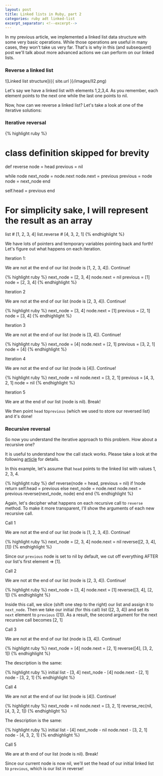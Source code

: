 ```yaml
---
layout: post
title: Linked lists in Ruby, part 2
categories: ruby adt linked-list
excerpt_separator: <!--excerpt-->
---
```


In my previous article, we implemented a linked list data structure with some very basic operations. While those operations are useful in many cases, they won't take us very far. That's is why in this (and subsequent) post we'll talk about more advanced actions we can perform on our linked lists.
<!--excerpt-->

### Reverse a linked list

![Linked list structure]({{ site.url }}/images/ll2.png)

Let's say we have a linked list with elements 1,2,3,4. As you remember, each element points to the next one while the last one points to nil.

Now, how can we reverse a linked list? Let's take a look at one of the iterative solutions:

### Iterative reversal

{% highlight ruby %}
# class definition skipped for brevity

def reverse
  node = head
  previous = nil

  while node
    next_node = node.next
    node.next = previous
    previous = node
    node = next_node
  end

  self.head = previous
end

# For simplicity sake, I will represent the result as an array

list # [1, 2, 3, 4]
list.reverse # [4, 3, 2, 1]
{% endhighlight %}

We have lots of pointers and temporary variables pointing back and forth! Let's figure out what happens on each iteration.

Iteration 1:

We are not at the end of our list (node is [1, 2, 3, 4]). Continue!

{% highlight ruby %}
next_node = [2, 3, 4]
node.next = nil
previous = [1]
node = [2, 3, 4]
{% endhighlight %}

Iteration 2

We are not at the end of our list (node is [2, 3, 4]). Continue!

{% highlight ruby %}
next_node = [3, 4]
node.next = [1]
previous = [2, 1]
node = [3, 4]
{% endhighlight %}

Iteration 3

We are not at the end of our list (node is [3, 4]). Continue!

{% highlight ruby %}
next_node = [4]
node.next = [2, 1]
previous = [3, 2, 1]
node = [4]
{% endhighlight %}

Iteration 4

We are not at the end of our list (node is [4]). Continue!

{% highlight ruby %}
next_node = nil
node.next = [3, 2, 1]
previous = [4, 3, 2, 1]
node = nil
{% endhighlight %}

Iteration 5

We are at the end of our list (node is nil). Break!

We then point `head` to`previous` (which we used to store our reversed list) and it's done!

### Recursive reversal

So now you understand the iterative approach to this problem. How about a recursive one?

It is useful to understand how the call stack works. Please take a look at the following [article](minevskiy.com/call-stack) for details.

In this example, let's assume that `head` points to the linked list with values 1, 2, 3, 4.

{% highlight ruby %}
def reverse(node = head, previous = nil)
  if !node
    return self.head = previous
  else
    next_node = node.next
    node.next = previous
    reverse(next_node, node)
  end
end
{% endhighlight %}

Again, let's decipher what happens on each recursive call to `reverse` method. To make it more transparent, I'll show the arguments of each new recursive call.

Call 1

We are not at the end of our list (node is [1, 2, 3, 4]). Continue!

{% highlight ruby %}
next_node = [2, 3, 4]
node.next = nil
reverse([2, 3, 4], [1])
{% endhighlight %}

Since our `previous` node is set to nil by default, we cut off everything AFTER our list's first element => [1].

Call 2

We are not at the end of our list (node is [2, 3, 4]). Continue!

{% highlight ruby %}
next_node = [3, 4]
node.next = [1]
reverse([3, 4], [2, 1])
{% endhighlight %}

Inside this call, we slice (shift one step to the right) our list and assign it to `next_node`. Then we take our initial (for this call) list ([2, 3, 4]) and set its `next` element to `previous` ([1]). As a result, the second argument for the next recursive call becomes [2, 1]

Call 3

We are not at the end of our list (node is [3, 4]). Continue!

{% highlight ruby %}
next_node = [4]
node.next = [2, 1]
reverse([4], [3, 2, 1])
{% endhighlight %}

The description is the same:

{% highlight ruby %}
initial list - [3, 4]
next_node - [4]
node.next - [2, 1]
node - [3, 2, 1]
{% endhighlight %}

Call 4

We are not at the end of our list (node is [4]). Continue!

{% highlight ruby %}
next_node = nil
node.next = [3, 2, 1]
reverse_rec(nil, [4, 3, 2, 1])
{% endhighlight %}

The description is the same:

{% highlight ruby %}
initial list - [4]
next_node - nil
node.next - [3, 2, 1]
node - [4, 3, 2, 1]
{% endhighlight %}

Call 5

We are at th end of our list (node is nil). Break!

Since our current node is now nil, we'll set the head of our initial linked list to `previous`, which is our list in reverse!
